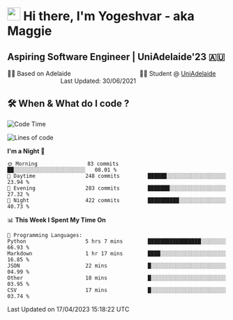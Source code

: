 <h1><img src="https://emojis.slackmojis.com/emojis/images/1531849430/4246/blob-sunglasses.gif?1531849430" width="30"/> Hi there, I'm Yogeshvar - aka Maggie</h1>

## Aspiring Software Engineer | UniAdelaide'23 🇦🇺  
🏂🏻  Based on Adelaide &nbsp;&nbsp;&nbsp;&nbsp;&nbsp;&nbsp;&nbsp;&nbsp;&nbsp;&nbsp;&nbsp;&nbsp;&nbsp;&nbsp;&nbsp;&nbsp;&nbsp;&nbsp;&nbsp;&nbsp;&nbsp;&nbsp;&nbsp;&nbsp;&nbsp;&nbsp;&nbsp;&nbsp;&nbsp;&nbsp;&nbsp;&nbsp;&nbsp;&nbsp;&nbsp;&nbsp;&nbsp;&nbsp;&nbsp;👨‍💻 Student @ [UniAdelaide](https://www.adelaide.edu.au)   &nbsp;&nbsp;&nbsp;&nbsp;&nbsp;&nbsp;&nbsp;&nbsp;&nbsp;&nbsp;&nbsp;&nbsp;&nbsp;&nbsp;&nbsp;&nbsp;&nbsp;&nbsp;&nbsp;&nbsp;&nbsp;&nbsp;&nbsp;&nbsp;&nbsp;&nbsp;&nbsp;&nbsp;&nbsp;&nbsp;&nbsp;Last Updated: 30/06/2021

## 🛠 When & What do I code ?  

<!--START_SECTION:waka-->
![Code Time](http://img.shields.io/badge/Code%20Time-2%2C082%20hrs%2020%20mins-blue)

![Lines of code](https://img.shields.io/badge/From%20Hello%20World%20I%27ve%20Written-3.5%20million%20lines%20of%20code-blue)

**I'm a Night 🦉** 

```text
🌞 Morning                83 commits          ██░░░░░░░░░░░░░░░░░░░░░░░   08.01 % 
🌆 Daytime                248 commits         ██████░░░░░░░░░░░░░░░░░░░   23.94 % 
🌃 Evening                283 commits         ███████░░░░░░░░░░░░░░░░░░   27.32 % 
🌙 Night                  422 commits         ██████████░░░░░░░░░░░░░░░   40.73 % 
```


📊 **This Week I Spent My Time On** 

```text
💬 Programming Languages: 
Python                   5 hrs 7 mins        █████████████████░░░░░░░░   66.93 % 
Markdown                 1 hr 17 mins        ████░░░░░░░░░░░░░░░░░░░░░   16.85 % 
JSON                     22 mins             █░░░░░░░░░░░░░░░░░░░░░░░░   04.99 % 
Other                    18 mins             █░░░░░░░░░░░░░░░░░░░░░░░░   03.95 % 
CSV                      17 mins             █░░░░░░░░░░░░░░░░░░░░░░░░   03.74 % 
```


 Last Updated on 17/04/2023 15:18:22 UTC
<!--END_SECTION:waka-->

